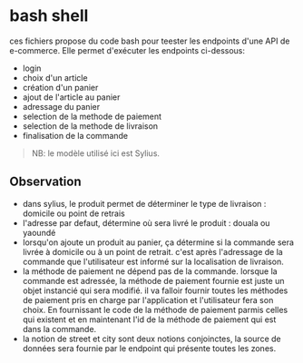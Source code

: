 # bash shell

ces fichiers propose du code bash pour teester les endpoints d'une API de e-commerce. Elle permet d'exécuter les endpoints ci-dessous:
- login
- choix d'un article
- création d'un panier
- ajout de l'article au panier
- adressage du panier
- selection de la methode de paiement
- selection de la methode de livraison
- finalisation de la commande
> NB: le modèle utilisé ici est Sylius.

## Observation
- dans sylius, le produit permet de déterminer le type de livraison : domicile ou point de retrais
- l'adresse par defaut, détermine où sera livré le produit : douala ou yaoundé
- lorsqu'on ajoute un produit au panier, ça détermine si la commande sera livrée à domicile ou à un point de retrait. c'est après l'adressage de la commande que l'utilisateur est informé sur la localisation de livraison.
- la méthode de paiement ne dépend pas de la commande. lorsque la commande est adressée, la méthode de paiement fournie est juste un objet instancié qui sera modifié. il va falloir fournir toutes les méthodes de paiement pris en charge par l'application et l'utilisateur fera son choix. En fournissant le code de la méthode de paiement parmis celles qui existent et en maintenant l'id de la méthode de paiement qui est dans la commande.
- la notion de street et city sont deux notions conjoinctes, la source de données sera fournie par le endpoint qui présente toutes les zones.
